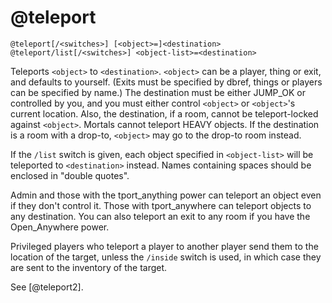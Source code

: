 # @teleport
`@teleport[/<switches>] [<object>=]<destination>`
`@teleport/list[/<switches>] <object-list>=<destination>`

Teleports `<object>` to `<destination>`. `<object>` can be a player, thing or exit, and defaults to yourself. (Exits must be specified by dbref, things or players can be specified by name.) The destination must be either JUMP_OK or controlled by you, and you must either control `<object>` or `<object>`'s current location. Also, the destination, if a room, cannot be teleport-locked against `<object>`. Mortals cannot teleport HEAVY objects. If the destination is a room with a drop-to, `<object>` may go to the drop-to room instead.

If the `/list` switch is given, each object specified in `<object-list>` will be teleported to `<destination>` instead. Names containing spaces should be enclosed in "double quotes".

Admin and those with the tport_anything power can teleport an object even if they don't control it. Those with tport_anywhere can teleport objects to any destination. You can also teleport an exit to any room if you have the Open_Anywhere power.

Privileged players who teleport a player to another player send them to the location of the target, unless the `/inside` switch is used, in which case they are sent to the inventory of the target.

See [@teleport2].

